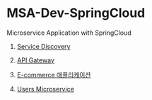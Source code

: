 # MSA-Dev-SpringCloud
Microservice Application with SpringCloud


1. [Service Discovery](https://www.notion.so/1-Service-Discovery-0ce760370a4745049a6cb7d533c08a41)

2. [API Gateway](https://www.notion.so/2-API-Gateway-Service-6067ff34af334b68b62bb31727513302)

3. [E-commerce 애플리케이션](https://www.notion.so/3-E-commerce-ef080a18f84442338e1e7fe2aa22d457)

4. [Users Microservice](https://www.notion.so/4-Users-Microservice-0b81b862fd8541cbb37a5a5d9ec48374)
